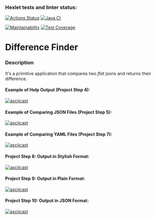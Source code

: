 ### Hexlet tests and linter status:
[![Actions Status](https://github.com/MrMikki-boop/java-project-71/workflows/hexlet-check/badge.svg)](https://github.com/MrMikki-boop/java-project-71/actions)
[![Java CI](https://github.com/MrMikki-boop/java-project-71/actions/workflows/main.yml/badge.svg)](https://github.com/MrMikki-boop/java-project-71/actions/workflows/main.yml)

[![Maintainability](https://api.codeclimate.com/v1/badges/e405cb516ba1e2a051a4/maintainability)](https://codeclimate.com/github/MrMikki-boop/java-project-712/maintainability)
[![Test Coverage](https://api.codeclimate.com/v1/badges/e405cb516ba1e2a051a4/test_coverage)](https://codeclimate.com/github/MrMikki-boop/java-project-712/test_coverage)
# Difference Finder

### Description
It's a primitive application that compares two *flat* jsons and returns their difference.

#### Example of Help Output (Project Step 4):
[![asciicast](https://asciinema.org/a/608481.svg)](https://asciinema.org/a/608481)

#### Example of Comparing JSON Files (Project Step 5):
[![asciicast](https://asciinema.org/a/608484.svg)](https://asciinema.org/a/608484)

#### Example of Comparing YAML Files (Project Step 7):
[![asciicast](https://asciinema.org/a/608485.svg)](https://asciinema.org/a/608485)

#### Project Step 8: Output in Stylish Format:
[![asciicast](https://asciinema.org/a/608486.svg)](https://asciinema.org/a/608486)

#### Project Step 9: Output in Plain Format:
[![asciicast](https://asciinema.org/a/608487.svg)](https://asciinema.org/a/608487)

#### Project Step 10: Output in JSON Format:
[![asciicast](https://asciinema.org/a/608488.svg)](https://asciinema.org/a/608488)

